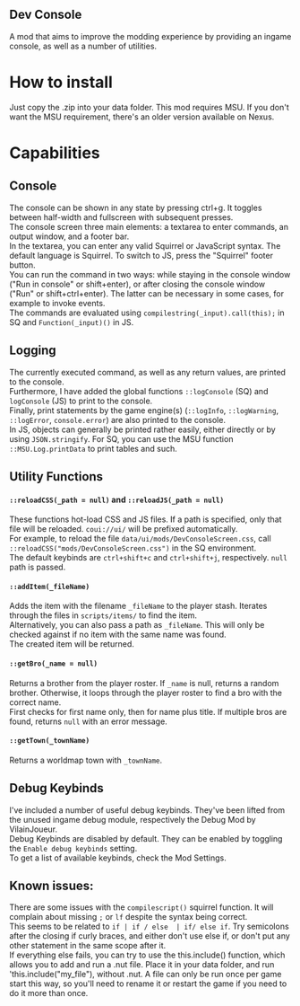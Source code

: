 ## Dev Console
A mod that aims to improve the modding experience by providing an ingame console, as well as a number of utilities.

# How to install
Just copy the .zip into your data folder. This mod requires MSU. If you don't want the MSU requirement, there's an older version available on Nexus.

# Capabilities

## Console
The console can be shown in any state by pressing ctrl+g. It toggles between half-width and fullscreen with subsequent presses.\
The console screen three main elements: a textarea to enter commands, an output window, and a footer bar.\
In the textarea, you can enter any valid Squirrel or JavaScript syntax. The default language is Squirrel. To switch to JS, press the "Squirrel" footer button.\
You can run the command in two ways: while staying in the console window ("Run in console" or shift+enter), or after closing the console window ("Run" or shift+ctrl+enter). The latter can be necessary in some cases, for example to invoke events.\
The commands are evaluated using `compilestring(_input).call(this);` in SQ and `Function(_input)()` in JS.

## Logging
The currently executed command, as well as any return values, are printed to the console.\
Furthermore, I have added the global functions `::logConsole` (SQ) and `logConsole` (JS) to print to the console.\
Finally, print statements by the game engine(s) (`::logInfo`, `::logWarning`, `::logError`, `console.error`) are also printed to the console.\
In JS, objects can generally be printed rather easily, either directly or by using `JSON.stringify`. For SQ, you can use the MSU function `::MSU.Log.printData` to print tables and such.

## Utility Functions

#### `::reloadCSS(_path = null)` and `::reloadJS(_path = null)`
These functions hot-load CSS and JS files. If a path is specified, only that file will be reloaded. `coui://ui/` will be prefixed automatically.\
For example, to reload the file `data/ui/mods/DevConsoleScreen.css`, call `::reloadCSS("mods/DevConsoleScreen.css")` in the SQ environment.\
The default keybinds are `ctrl+shift+c` and `ctrl+shift+j`, respectively. `null` path is passed.

#### `::addItem(_fileName)`
Adds the item with the filename `_fileName` to the player stash. Iterates through the files in `scripts/items/` to find the item.\
Alternatively, you can also pass a path as `_fileName`. This will only be checked against if no item with the same name was found.\
The created item will be returned.

#### `::getBro(_name = null)`
Returns a brother from the player roster. If `_name` is null, returns a random brother. Otherwise, it loops through the player roster to find a bro with the correct name.\
First checks for first name only, then for name plus title. If multiple bros are found, returns `null` with an error message.

#### `::getTown(_townName)`
Returns a worldmap town with `_townName`.

## Debug Keybinds
I've included a number of useful debug keybinds. They've been lifted from the unused ingame debug module, respectively the Debug Mod by VilainJoueur.\
Debug Keybinds are disabled by default. They can be enabled by toggling the `Enable debug keybinds` setting.\
To get a list of available keybinds, check the Mod Settings.

## Known issues:
There are some issues with the `compilescript()` squirrel function. It will complain about missing `;` or `lf` despite the syntax being correct.\
This seems to be related to `if | if / else  | if/ else if`. Try semicolons after the closing if curly braces, and either don't use else if, or don't put any other statement in the same scope after it.\
If everything else fails, you can try to use the this.include() function, which allows you to add and run a .nut file. Place it in your data folder, and run 'this.include("my_file"), without .nut. A file can only be run once per game start this way, so you'll need to rename it or restart the game if you need to do it more than once.


